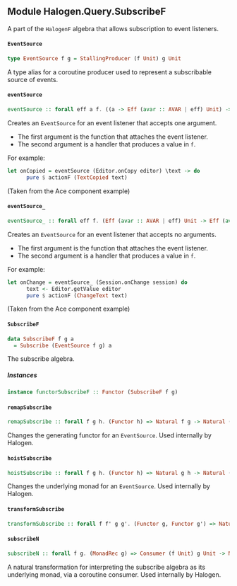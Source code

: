 ## Module Halogen.Query.SubscribeF

A part of the `HalogenF` algebra that allows subscription to event
listeners.

#### `EventSource`

``` purescript
type EventSource f g = StallingProducer (f Unit) g Unit
```

A type alias for a coroutine producer used to represent a subscribable
source of events.

#### `eventSource`

``` purescript
eventSource :: forall eff a f. ((a -> Eff (avar :: AVAR | eff) Unit) -> Eff (avar :: AVAR | eff) Unit) -> (a -> Eff (avar :: AVAR | eff) (f Unit)) -> EventSource f (Aff (avar :: AVAR | eff))
```

Creates an `EventSource` for an event listener that accepts one argument.

- The first argument is the function that attaches the event listener.
- The second argument is a handler that produces a value in `f`.

For example:

``` purescript
let onCopied = eventSource (Editor.onCopy editor) \text -> do
      pure $ actionF (TextCopied text)
```
(Taken from the Ace component example)

#### `eventSource_`

``` purescript
eventSource_ :: forall eff f. (Eff (avar :: AVAR | eff) Unit -> Eff (avar :: AVAR | eff) Unit) -> Eff (avar :: AVAR | eff) (f Unit) -> EventSource f (Aff (avar :: AVAR | eff))
```

Creates an `EventSource` for an event listener that accepts no arguments.

- The first argument is the function that attaches the event listener.
- The second argument is a handler that produces a value in `f`.

For example:

``` purescript
let onChange = eventSource_ (Session.onChange session) do
      text <- Editor.getValue editor
      pure $ actionF (ChangeText text)
```
(Taken from the Ace component example)

#### `SubscribeF`

``` purescript
data SubscribeF f g a
  = Subscribe (EventSource f g) a
```

The subscribe algebra.

##### Instances
``` purescript
instance functorSubscribeF :: Functor (SubscribeF f g)
```

#### `remapSubscribe`

``` purescript
remapSubscribe :: forall f g h. (Functor h) => Natural f g -> Natural (SubscribeF f h) (SubscribeF g h)
```

Changes the generating functor for an `EventSource`. Used internally by
Halogen.

#### `hoistSubscribe`

``` purescript
hoistSubscribe :: forall f g h. (Functor h) => Natural g h -> Natural (SubscribeF f g) (SubscribeF f h)
```

Changes the underlying monad for an `EventSource`. Used internally by
Halogen.

#### `transformSubscribe`

``` purescript
transformSubscribe :: forall f f' g g'. (Functor g, Functor g') => Natural f f' -> Natural g g' -> Natural (SubscribeF f g) (SubscribeF f' g')
```

#### `subscribeN`

``` purescript
subscribeN :: forall f g. (MonadRec g) => Consumer (f Unit) g Unit -> Natural (SubscribeF f g) g
```

A natural transformation for interpreting the subscribe algebra as its
underlying monad, via a coroutine consumer. Used internally by Halogen.


